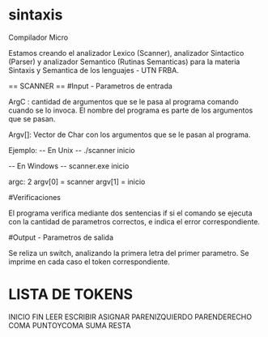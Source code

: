 # sintaxis
Compilador Micro

Estamos creando el analizador Lexico (Scanner), analizador Sintactico (Parser) y analizador Semantico (Rutinas Semanticas) para la materia Sintaxis y Semantica
de los lenguajes - UTN FRBA.

== SCANNER ==
#Input - Parametros de entrada 

ArgC : cantidad de argumentos que se le pasa al programa comando cuando se lo invoca. El nombre del programa es parte de los argumentos que se pasan.

Argv[]: Vector de Char con los argumentos que se le pasan al programa.

Ejemplo:
-- En Unix -- 
./scanner inicio

-- En Windows --
scanner.exe inicio

argc: 2
argv[0] = scanner
argv[1] = inicio

#Verificaciones

El programa verifica mediante dos sentencias if si el comando se ejecuta con la cantidad de parametros correctos, e indica el error correspondiente.

#Output - Parametros de salida

Se reliza un switch, analizando la primera letra del primer parametro. Se imprime en cada caso el token correspondiente.

# LISTA DE TOKENS

INICIO
FIN
LEER
ESCRIBIR
ASIGNAR
PARENIZQUIERDO
PARENDERECHO
COMA
PUNTOYCOMA
SUMA
RESTA
